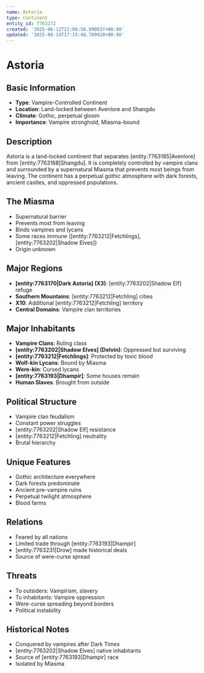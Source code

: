 ```yaml
---
name: Astoria
type: Continent
entity_id: 7763172
created: '2025-06-12T21:06:58.890837+00:00'
updated: '2025-06-14T17:15:40.789920+00:00'
---
```


# Astoria

## Basic Information
- **Type**: Vampire-Controlled Continent
- **Location**: Land-locked between Avenlore and Shangdu
- **Climate**: Gothic, perpetual gloom
- **Importance**: Vampire stronghold, Miasma-bound

## Description
Astoria is a land-locked continent that separates [entity:7763185|Avenlore] from [entity:7763168|Shangdu]. It is completely controlled by vampire clans and surrounded by a supernatural Miasma that prevents most beings from leaving. The continent has a perpetual gothic atmosphere with dark forests, ancient castles, and oppressed populations.

## The Miasma
- Supernatural barrier
- Prevents most from leaving
- Binds vampires and lycans
- Some races immune ([entity:7763212|Fetchlings], [entity:7763202|Shadow Elves])
- Origin unknown

## Major Regions
- **[entity:7763170|Dark Astoria] (X3)**: [entity:7763202|Shadow Elf] refuge
- **Southern Mountains**: [entity:7763212|Fetchling] cities
- **X10**: Additional [entity:7763212|Fetchling] territory
- **Central Domains**: Vampire clan territories

## Major Inhabitants
- **Vampire Clans**: Ruling class
- **[entity:7763202|Shadow Elves] (Delvin)**: Oppressed but surviving
- **[entity:7763212|Fetchlings]**: Protected by toxic blood
- **Wolf-kin Lycans**: Bound by Miasma
- **Were-kin**: Cursed lycans
- **[entity:7763193|Dhampir]**: Some houses remain
- **Human Slaves**: Brought from outside

## Political Structure
- Vampire clan feudalism
- Constant power struggles
- [entity:7763202|Shadow Elf] resistance
- [entity:7763212|Fetchling] neutrality
- Brutal hierarchy

## Unique Features
- Gothic architecture everywhere
- Dark forests predominate
- Ancient pre-vampire ruins
- Perpetual twilight atmosphere
- Blood farms

## Relations
- Feared by all nations
- Limited trade through [entity:7763193|Dhampir]
- [entity:7763231|Drow] made historical deals
- Source of were-curse spread

## Threats
- To outsiders: Vampirism, slavery
- To inhabitants: Vampire oppression
- Were-curse spreading beyond borders
- Political instability

## Historical Notes
- Conquered by vampires after Dark Times
- [entity:7763202|Shadow Elves] native inhabitants
- Source of [entity:7763193|Dhampir] race
- Isolated by Miasma
